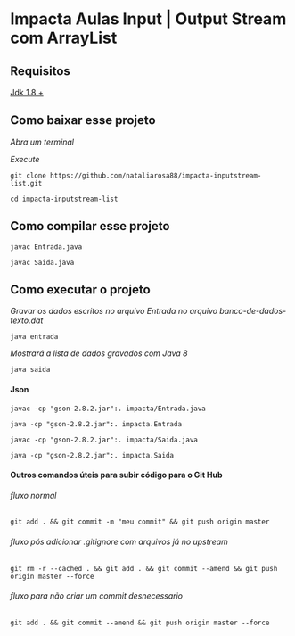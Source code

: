 # Impacta Aulas Input | Output Stream com ArrayList

## Requisitos

[Jdk 1.8 +](https://www.oracle.com/java/technologies/javase-jdk8-downloads.html)

## Como baixar esse projeto

_Abra um terminal_

_Execute_

`git clone https://github.com/nataliarosa88/impacta-inputstream-list.git`

`cd impacta-inputstream-list`

## Como compilar esse projeto

`javac Entrada.java`

`javac Saida.java`

## Como executar o projeto

_Gravar os dados escritos no arquivo Entrada no arquivo banco-de-dados-texto.dat_

`java entrada`


_Mostrará a lista de dados gravados com Java 8_

`java saida`


#### Json

`javac -cp "gson-2.8.2.jar":. impacta/Entrada.java`

`java -cp "gson-2.8.2.jar":. impacta.Entrada`

`javac -cp "gson-2.8.2.jar":. impacta/Saida.java`

`java -cp "gson-2.8.2.jar":. impacta.Saida`

#### Outros comandos úteis para subir código para o Git Hub

###### _fluxo normal_

`git add . && git commit -m "meu commit" && git push origin master`


###### _fluxo pós adicionar .gitignore com arquivos já no upstream_

`git rm -r --cached . && git add . && git commit --amend && git push origin master --force`

###### _fluxo para não criar um commit desnecessario_

`git add . && git commit --amend && git push origin master --force`